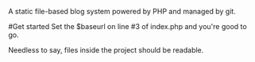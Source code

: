 A static file-based blog system powered by PHP and managed by git.

#Get started
Set the $baseurl on line #3 of index.php and you're good to go.

Needless to say, files inside the project should be readable.
